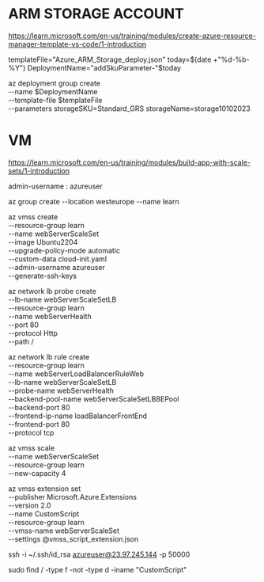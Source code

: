 # ARM STORAGE ACCOUNT

https://learn.microsoft.com/en-us/training/modules/create-azure-resource-manager-template-vs-code/1-introduction

templateFile="Azure_ARM_Storage_deploy.json"
today=$(date +"%d-%b-%Y")
DeploymentName="addSkuParameter-"$today

az deployment group create \
  --name $DeploymentName \
  --template-file $templateFile \
  --parameters storageSKU=Standard_GRS storageName=storage10102023

# VM 

https://learn.microsoft.com/en-us/training/modules/build-app-with-scale-sets/1-introduction

admin-username : azureuser

az group create --location westeurope --name learn

az vmss create \
  --resource-group learn \
  --name webServerScaleSet \
  --image Ubuntu2204 \
  --upgrade-policy-mode automatic \
  --custom-data cloud-init.yaml \
  --admin-username azureuser \
  --generate-ssh-keys


az network lb probe create \
  --lb-name webServerScaleSetLB \
  --resource-group learn \
  --name webServerHealth \
  --port 80 \
  --protocol Http \
  --path /

az network lb rule create \
  --resource-group learn \
  --name webServerLoadBalancerRuleWeb \
  --lb-name webServerScaleSetLB \
  --probe-name webServerHealth \
  --backend-pool-name webServerScaleSetLBBEPool \
  --backend-port 80 \
  --frontend-ip-name loadBalancerFrontEnd \
  --frontend-port 80 \
  --protocol tcp


  az vmss scale \
    --name webServerScaleSet \
    --resource-group learn \
    --new-capacity 4

az vmss extension set \
  --publisher Microsoft.Azure.Extensions \
  --version 2.0 \
  --name CustomScript \
  --resource-group learn \
  --vmss-name webServerScaleSet \
  --settings @vmss_script_extension.json

  ssh -i ~/.ssh/id_rsa azureuser@23.97.245.144 -p 50000


sudo find / -type f -not -type d -iname "CustomScript"

